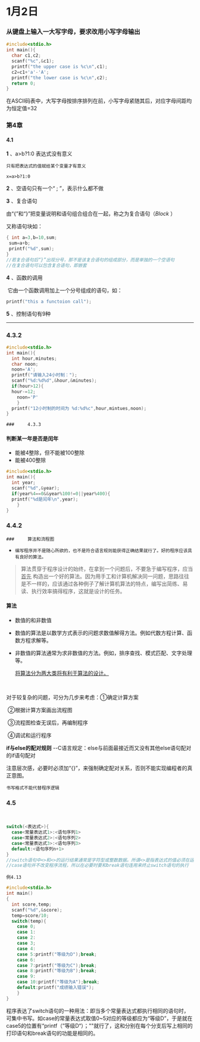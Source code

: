 # 1月2日

### 从键盘上输入一大写字母，要求改用小写字母输出

```c
#include<stdio.h>
int main(){
  char c1,c2;
  scanf("%c",&c1);
  printf("the upper case is %c\n",c1);
  c2=c1+'a'-'A';
  printf("the lower case is %c\n",c2);
  return 0;
}
```

在ASCII码表中，大写字母按排序排列在前，小写字母紧随其后，对应字母间距均为恒定值=32

### 第4章

####       4.1

**1** 、a>b?1:0  表达式没有意义

   	只有把表达式的值赋给某个变量才有意义

 	x=a>b?1:0

**2** 、空语句只有一个“ ; ”，表示什么都不做

**3** 、复合语句

​      	由“{”和“}”把变量说明和语句组合组合在一起，称之为复合语句（*Block* ）

又称语句块如：

```c
{ int a=3,b=10,sum;
 sum=a+b;
 printf("%d",sum);
}
//若复合语句后“}”出现分号，那不是该复合语句的组成部分，而是单独的一个空语句
//在复合语句可以包含复合语句，即嵌套
```



**4** 、函数的调用

​      	它由一个函数调用加上一个分号组成的语句，如：

```c
printf("this a functoion call");
```

**5** 、控制语句有9种

---



 

### 	4.3.2

```c
#include<stdio.h>
int main(){
  int hour,minutes;
  char noon;
  noon='A';
  printf("请输入24小时制：");
  scanf("%d:%d%d",&hour,&minutes);
  if(hour>12){
  hour-=12;
    noon='P'
	}
  printf("12小时制的时间为 %d:%d%c",hour,mintues,noon);
}
```



	### 	4.3.3

#### 判断某一年是否是闰年

- 能被4整除，但不能被100整除
- 能被400整除

```c
#include<stdio.h>
int main(){
  int year;
  scanf("%d",&year);
  if(year%4==0&&year%100!=0||year%400){
  printf("%d是闰年\n",year);
	}
}
```



### 4.4.2

	### 	算法和流程图

- `编写程序并不是随心所欲的，也不是符合语言规则能获得正确结果就行了。好的程序应该具有良好的算法。`

> 算法贯穿于程序设计的始终，在拿到一个问题后，不要急于编写程序，应当<u>首先</u> 构造出一个好的算法。因为用手工和计算机解决同一问题，思路往往是不一样的，应该通过各种例子了解计算机算法的特点，编写出简练、易读、执行效率搞得程序，这就是设计的任务。

#### 	算法

- 数值的和非数值

- 数值的算法是以数学方式表示的问题求数值解得方法。例如代数方程计算、函数方程求解等。

- 非数值的算法通常为求非数值的方法。例如，排序查找、模式匹配、文字处理等。

  <u>将算法分为两大类将有利于算法的设计。</u>

  ​

对于较复杂的问题，可分为几步来考虑：①确定计算方案

​								     ②根据计算方案画出流程图

​								     ③流程图检查无误后，再编制程序

​								     ④调试和运行程序

**if与else的配对规则** --C语言规定：else与前面最接近而又没有其他else语句配对的if语句配对

注意层次感，必要时必须加“{}”，来强制确定配对关系，否则不能实现编程者的真正意图。

`书写格式不能代替程序逻辑 `



### 4.5

​	

```c
switch(<表达式>){
  case<常量表达式1>:<语句序列1>
  case<常量表达式2>:<语句序列2>
  case<常量表达式3>:<语句序列3>
  default:<语句序列n+1>
} 
//switch语句中<>和<>的运行结果通常是字符型或整数数据。所谓<>是指表达式的值必须在运行前就是确定的不能改变
//case语句并不改变程序流程，所以在必要时要和break语句连用来终止switch语句的执行
```



`例4.13`

```c
#include<stdio.h>
int main()
{
  int score,temp;
  scanf("%d",&score);
  temp=score/10;
  switch(temp){
  	case 0;
  	case 1:
  	case 2:
  	case 3;
  	case 4:
  	case 5:printf("等级为D");break;
  	case 6:
  	case 7:printf("等级为C");break;
  	case 8:printf("等级为B");break;
  	case 9:
  	case 10:printf("等级为A");break;
  	default:printf("成绩输入错误");
	}
}
```

​	程序表达了switch语句的一种用法：即当多个常量表达式都执行相同的语句时，可集中书写。如case的常量表达式取值0~5对应的等级都应为“等级D”，于是就在case5的位置有“printf（”等级D“）；""就行了，这和分别在每个分支后写上相同的打印语句和break语句的功能是相同的。






